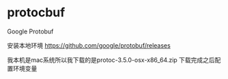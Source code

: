 # protocbuf
Google Protobuf

安装本地环境
https://github.com/google/protobuf/releases

我本机是mac系统所以我下载的是protoc-3.5.0-osx-x86_64.zip
下载完成之后配置环境变量